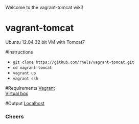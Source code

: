 Welcome to the vagrant-tomcat wiki!


# vagrant-tomcat
Ubuntu 12.04 32 bit VM with Tomcat7


#Instructions
* `git clone https://github.com/rhels/vagrant-tomcat.git`<br>
* `cd vagrant-tomcat`<br>
* `vagrant up`<br>
* `vagrant ssh`<br>

#Requirements
[Vagrant](http://www.vagrantup.com/downloads)<br>
[Virtual box](https://www.virtualbox.org/wiki/Downloads)


#Output
[Localhost](http://localhost/)


### Cheers
